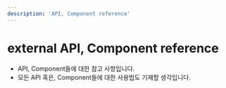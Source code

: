```yaml
---
description: 'API, Component reference'
---
```


# external API, Component reference

* API, Component들에 대한 참고 사항입니다.
* 모든 API 혹은, Component들에 대한 사용법도 기재할 생각입니다.

